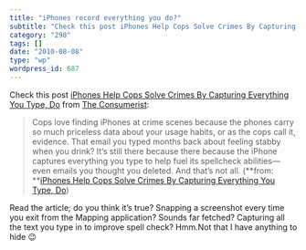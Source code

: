 ```yaml
---
title: "iPhones record everything you do?"
subtitle: "Check this post iPhones Help Cops Solve Crimes By Capturing Everything You Type, Do"
category: "298"
tags: []
date: "2010-08-08"
type: "wp"
wordpress_id: 687
---
```

Check this post [iPhones Help Cops Solve Crimes By Capturing Everything You Type, Do](http://consumerist.com/2010/08/iphones-help-cops-solve-crimes-by-capturing-everything-you-type-do.html) from [The Consumerist](http://consumerist.com/index.xml):
> Cops love finding iPhones at crime scenes because the phones carry so much priceless data about your usage habits, or as the cops call it, evidence. That email you typed months back about feeling stabby when you drink? It’s still there because there because the iPhone captures everything you type to help fuel its spellcheck abilities—even emails you thought you deleted. And that’s not all. (**from: **[iPhones Help Cops Solve Crimes By Capturing Everything You Type, Do](http://consumerist.com/2010/08/iphones-help-cops-solve-crimes-by-capturing-everything-you-type-do.html)) 

 Read the article; do you think it’s true? Snapping a screenshot every time you exit from the Mapping application? Sounds far fetched? Capturing all the text you type in to improve spell check? Hmm.Not that I have anything to hide 😉